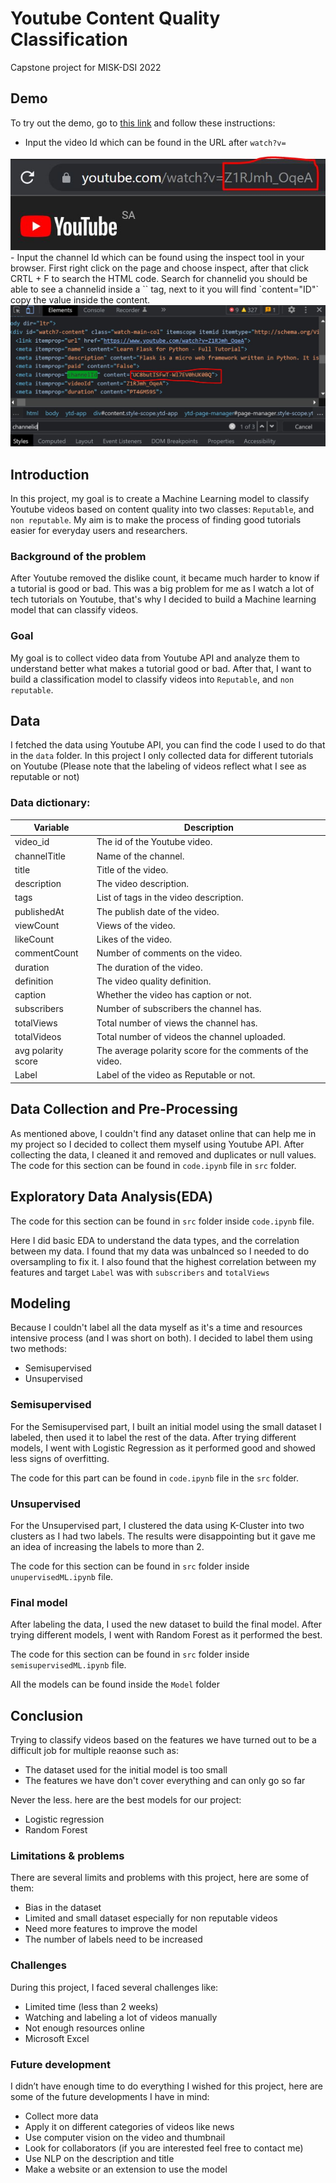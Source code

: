 # Youtube Content Quality Classification
Capstone project for MISK-DSI 2022

## Demo
To try out the demo, go to [this link](https://yt-content-quality.herokuapp.com/) and follow these instructions:

- Input the video Id which can be found in the URL after `watch?v=`
<img src='imgs/urlid.JPG'>
<br/>
- Input the channel Id which can be found using the inspect tool in your browser. First right click on the page and choose inspect, after that click CRTL + F to search the HTML code. Search for channelid you should be able to see a channelid inside a `<meta>` tag, next to it you will find `content="ID"` copy the value inside the content.
<br/>
<img src='imgs/chid.JPG'>
<br/>

## Introduction
In this project, my goal is to create a Machine Learning model to classify Youtube videos based on content quality into two classes: `Reputable`, and `non reputable`. My aim is to make the process of finding good tutorials easier for everyday users and researchers.

### Background of the problem
After Youtube removed the dislike count, it became much harder to know if a tutorial is good or bad. This was a big problem for me as I watch a lot of tech tutorials on Youtube, that's why I decided to build a Machine learning model that can classify videos. 

### Goal
My goal is to collect video data from Youtube API and analyze them to understand better what makes a tutorial good or bad. After that, I want to build a classification model to classify videos into `Reputable`, and `non reputable`.

## Data
I fetched the data using Youtube API, you can find the code I used to do that in the ```data``` folder. In this project I only collected data for different tutorials on Youtube (Please note that the labeling of videos reflect what I see as reputable or not)

### Data dictionary:

| Variable      | Description |
| ----------- | ----------- |
| video_id    | The id of the Youtube video.       |
| channelTitle   | Name of the channel.       |
| title  | Title of the video.        |
| description   | The video description.        |
| tags   | List of tags in the video description.        |
| publishedAt   | The publish date of the video.         |
| viewCount   | Views of the video.       |
| likeCount   | Likes of the video.        |
| commentCount   | Number of comments on the video.      |
| duration   | The duration of the video.        |
| definition   | The video quality definition.       |
| caption   | Whether the video has caption or not.       |
| subscribers   | Number of subscribers the channel has.      |
| totalViews   | Total number of views the channel has.      |
| totalVideos   | Total number of videos the channel uploaded.      |
| avg polarity score   | The average polarity score for the comments of the video.      |
| Label   | Label of the video as Reputable or not.      |


## Data Collection and Pre-Processing
As mentioned above, I couldn't find any dataset online that can help me in my project so I decided to collect them myself using Youtube API. After collecting the data, I cleaned it and removed and duplicates or null values. The code for this section can be found in `code.ipynb` file in `src` folder.

## Exploratory Data Analysis(EDA)
The code for this section can be found in `src` folder inside `code.ipynb` file. 

Here I did basic EDA to understand the data types, and the correlation between my data. I found that my data was unbalnced so I needed to do oversampling to fix it. I also found that the highest correlation between my features and target `Label` was with `subscribers` and `totalViews`

## Modeling
Because I couldn't label all the data myself as it's a time and resources intensive process (and I was short on both). I decided to label them using two methods:

- Semisupervised
- Unsupervised

### Semisupervised
For the Semisupervised part, I built an initial model using the small dataset I labeled, then used it to label the rest of the data. After trying different models, I went with Logistic Regression as it performed good and showed less signs of overfitting.

The code for this part can be found in `code.ipynb` file in the `src` folder. 

### Unsupervised
For the Unsupervised part, I clustered the data using K-Cluster into two clusters as I had two labels. The results were disappointing but it gave me an idea of increasing the labels to more than 2.

The code for this section can be found in `src` folder inside `unupervisedML.ipynb` file.

### Final model
After labeling the data, I used the new dataset to build the final model. After trying different models, I went with Random Forest as it performed the best.

The code for this section can be found in `src` folder inside `semisupervisedML.ipynb` file.

All the models can be found inside the `Model` folder

## Conclusion
Trying to classify videos based on the features we have turned out to be a difficult job for multiple reaonse such as:

- The dataset used for the initial model is too small 
- The features we have don't cover everything and can only go so far

Never the less. here are the best models for our project:

- Logistic regression 
- Random Forest 

### Limitations & problems
There are several limits and problems with this project, here are some of them:

- Bias in the dataset 
- Limited and small dataset especially for non reputable videos
- Need more features to improve the model
- The number of labels need to be increased

### Challenges
During this project, I faced several challenges like:

- Limited time (less than 2 weeks)
- Watching and labeling a lot of videos manually
- Not enough resources online
- Microsoft Excel 

### Future development
I didn’t have enough time to do everything I wished for this project, here are some of the future developments I have in mind:

- Collect more data
- Apply it on different categories of videos like news
- Use computer vision on the video and thumbnail 
- Look for collaborators (if you are interested feel free to contact me)
- Use NLP on the description and title
- Make a website or an extension to use the model




